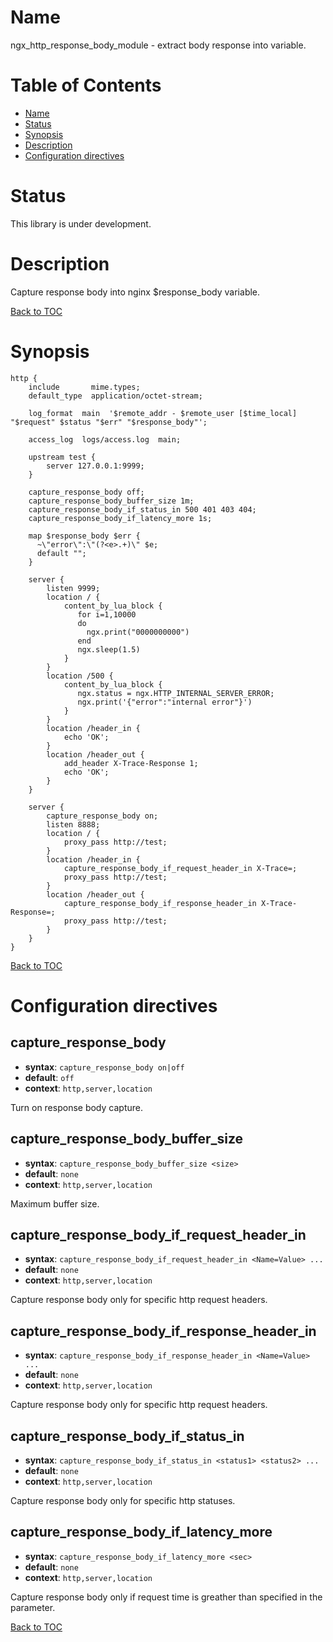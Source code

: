 Name
====

ngx_http_response_body_module - extract body response into variable.

Table of Contents
=================

* [Name](#name)
* [Status](#status)
* [Synopsis](#synopsis)
* [Description](#description)
* [Configuration directives](#configuration-directives)

Status
======

This library is under development.

Description
===========

Capture response body into nginx $response_body variable.

[Back to TOC](#table-of-contents)

Synopsis
========

```nginx
http {
    include       mime.types;
    default_type  application/octet-stream;

    log_format  main  '$remote_addr - $remote_user [$time_local] "$request" $status "$err" "$response_body"';

    access_log  logs/access.log  main;

    upstream test {
        server 127.0.0.1:9999;
    }

    capture_response_body off;
    capture_response_body_buffer_size 1m;
    capture_response_body_if_status_in 500 401 403 404;
    capture_response_body_if_latency_more 1s;

    map $response_body $err {
      ~\"error\":\"(?<e>.+)\" $e;
      default "";
    }

    server {
        listen 9999;
        location / {
            content_by_lua_block {
               for i=1,10000
               do
                 ngx.print("0000000000")
               end
               ngx.sleep(1.5)
            }
        }
        location /500 {
            content_by_lua_block {
               ngx.status = ngx.HTTP_INTERNAL_SERVER_ERROR;
               ngx.print('{"error":"internal error"}')
            }
        }
        location /header_in {
            echo 'OK';
        }
        location /header_out {
            add_header X-Trace-Response 1;
            echo 'OK';
        }
    }

    server {
        capture_response_body on;
        listen 8888;
        location / {
            proxy_pass http://test;
        }
        location /header_in {
            capture_response_body_if_request_header_in X-Trace=;
            proxy_pass http://test;
        }
        location /header_out {
            capture_response_body_if_response_header_in X-Trace-Response=;
            proxy_pass http://test;
        }
    }
}
```

[Back to TOC](#table-of-contents)

Configuration directives
========================

capture_response_body
--------------
* **syntax**: `capture_response_body on|off`
* **default**: `off`
* **context**: `http,server,location`

Turn on response body capture.

capture_response_body_buffer_size
--------------
* **syntax**: `capture_response_body_buffer_size <size>`
* **default**: `none`
* **context**: `http,server,location`

Maximum buffer size.

capture_response_body_if_request_header_in
--------------
* **syntax**: `capture_response_body_if_request_header_in <Name=Value> ...`
* **default**: `none`
* **context**: `http,server,location`

Capture response body only for specific http request headers.

capture_response_body_if_response_header_in
--------------
* **syntax**: `capture_response_body_if_response_header_in <Name=Value> ...`
* **default**: `none`
* **context**: `http,server,location`

Capture response body only for specific http request headers.

capture_response_body_if_status_in
--------------
* **syntax**: `capture_response_body_if_status_in <status1> <status2> ...`
* **default**: `none`
* **context**: `http,server,location`

Capture response body only for specific http statuses.

capture_response_body_if_latency_more
--------------
* **syntax**: `capture_response_body_if_latency_more <sec>`
* **default**: `none`
* **context**: `http,server,location`

Capture response body only if request time is greather than specified in the parameter.

[Back to TOC](#table-of-contents)
